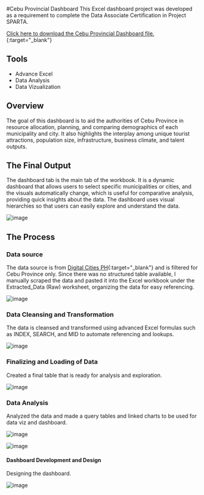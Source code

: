 #Cebu Provincial Dashboard
This Excel dashboard project was developed as a requirement to complete the Data Associate Certification in Project SPARTA.

[Click here to download the Cebu Provincial Dashboard file.](https://downgit.github.io/#/home?url=https://github.com/greatcyan/cyrus-baruc-data-analytics-portfolio/blob/main/Cebu-Province-Dashboard.xlsb){:target="_blank"}

## Tools
- Advance Excel
- Data Analysis
- Data Vizualization

## Overview
The goal of this dashboard is to aid the authorities of Cebu Province in resource allocation, planning, and comparing demographics of each municipality and city. It also highlights the interplay among unique tourist attractions, population size, infrastructure, business climate, and talent outputs.

## The Final Output
The dashboard tab is the main tab of the workbook. It is a dynamic dashboard that allows users to select specific municipalities or cities, and the visuals automatically change, which is useful for comparative analysis, providing quick insights about the data. The dashboard uses visual hierarchies so that users can easily explore and understand the data.

![image](https://github.com/greatcyan/cyrus-baruc-data-analytics-portfolio/assets/95137493/bf8a439f-be42-40c0-8f1a-92cda686b0ac)


## The Process

### Data source
The data source is from [Digital Cities PH](https://www.digitalcitiesph.com/){:target="_blank"} and is filtered for Cebu Province only. Since there was no structured table available, I manually scraped the data and pasted it into the Excel workbook under the Extracted_Data (Raw) worksheet, organizing the data for easy referencing.

![image](https://github.com/greatcyan/cyrus-baruc-data-analytics-portfolio/assets/95137493/f647afeb-16f5-45e6-925e-e4f1aa82007a)

### Data Cleansing and Transformation
The data is cleansed and transformed using advanced Excel formulas such as INDEX, SEARCH, and MID to automate referencing and lookups.

![image](https://github.com/greatcyan/cyrus-baruc-data-analytics-portfolio/assets/95137493/c36cc8bd-5bbd-48c7-a6a4-d7d6215799aa)

### Finalizing and Loading of Data
Created a final table that is ready for analysis and exploration.

![image](https://github.com/greatcyan/cyrus-baruc-data-analytics-portfolio/assets/95137493/47d38abb-a342-40ec-83aa-50d4704b674e)

### Data Analysis
Analyzed the data and made a query tables and linked charts to be used for data viz and dashboard.

![image](https://github.com/greatcyan/cyrus-baruc-data-analytics-portfolio/assets/95137493/c961d0b4-9789-432b-a6d8-f17972501da0)

![image](https://github.com/greatcyan/cyrus-baruc-data-analytics-portfolio/assets/95137493/47e13d84-967b-4726-a138-feba0d4d1035)

#### Dashboard Development and Design
Designing the dashboard.

![image](https://github.com/greatcyan/cyrus-baruc-data-analytics-portfolio/assets/95137493/d7b9d2bd-874b-4a1a-a897-0a733deb6f0c)

